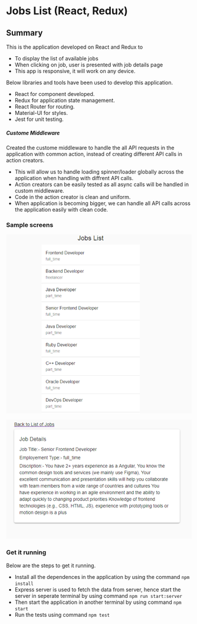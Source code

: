 # Jobs List (React, Redux)

## Summary

This is the application developed on React and Redux to 

- To display the list of available jobs
- When clicking on job, user is presented with job details page
- This app is responsive, it will work on any device.

Below libraries and tools have been used to develop this application.

- React for component developed.
- Redux for application state management.
- React Router for routing.
- Material-UI for styles.
- Jest for unit testing.

##### Custome Middleware
Created the custome middleware to handle the all API requests in the application with common action, instead of creating different API calls in action creators.
 
- This will allow us to handle loading spinner/loader globally across the application when handling with diffrent API calls.
- Action creators can be easily tested as all async calls will be handled in custom middleware.
- Code in the action creator is clean and uniform.
- When application is becoming bigger, we can handle all API calls across the application easily with clean code.

### Sample screens

![Jobs List](docs/jobs-list.PNG)

![Jobs List](docs/jobs-details.PNG)

### Get it running
Below are the steps to get it running.

 - Install all the dependences in the application by using the command ``` npm install ```
 - Express server is used to fetch the data from server, hence start the server in seperate terminal by using command `` npm run start:server ``
 - Then start the application in another terminal by using command ``` npm start ```
 - Run the tests using command ``` npm test ```
